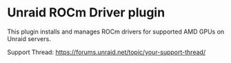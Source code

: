 # Unraid ROCm Driver plugin

This plugin installs and manages ROCm drivers for supported AMD GPUs on Unraid servers.

Support Thread: https://forums.unraid.net/topic/your-support-thread/